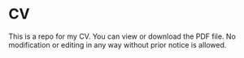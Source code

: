 # CV

This is a repo for my CV.
You can view or download the PDF file.
No modification or editing in any way without prior notice is allowed.
